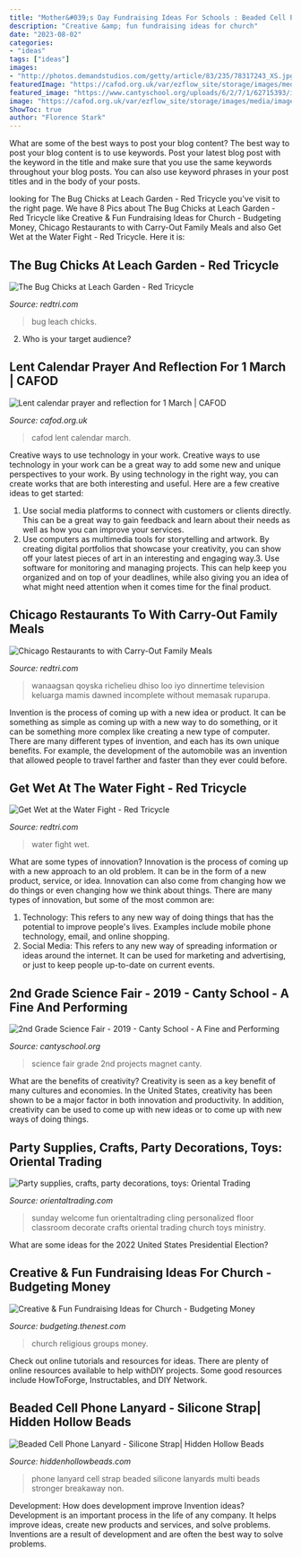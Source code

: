 ```yaml
---
title: "Mother&#039;s Day Fundraising Ideas For Schools : Beaded Cell Phone Lanyard"
description: "Creative &amp; fun fundraising ideas for church"
date: "2023-08-02"
categories:
- "ideas"
tags: ["ideas"]
images:
- "http://photos.demandstudios.com/getty/article/83/235/78317243_XS.jpg"
featuredImage: "https://cafod.org.uk/var/ezflow_site/storage/images/media/images/1.-banners-logos-artwork/7.-calendars/lent-2018-calendar/cafod-lent-reflective-calendar-1-march/514572-1-eng-GB/CAFOD-Lent-reflective-calendar-1-March_opt_facebook.jpg"
featured_image: "https://www.cantyschool.org/uploads/6/2/7/1/62715393/img-2713_orig.jpg"
image: "https://cafod.org.uk/var/ezflow_site/storage/images/media/images/1.-banners-logos-artwork/7.-calendars/lent-2018-calendar/cafod-lent-reflective-calendar-1-march/514572-1-eng-GB/CAFOD-Lent-reflective-calendar-1-March_opt_facebook.jpg"
ShowToc: true
author: "Florence Stark"
---
```



What are some of the best ways to post your blog content?
The best way to post your blog content is to use keywords. Post your latest blog post with the keyword in the title and make sure that you use the same keywords throughout your blog posts. You can also use keyword phrases in your post titles and in the body of your posts.

	

		
looking for The Bug Chicks at Leach Garden - Red Tricycle you've visit to the right page. We have 8 Pics about The Bug Chicks at Leach Garden - Red Tricycle like Creative &amp; Fun Fundraising Ideas for Church - Budgeting Money, Chicago Restaurants to with Carry-Out Family Meals and also Get Wet at the Water Fight - Red Tricycle. Here it is:
		
    
## The Bug Chicks At Leach Garden - Red Tricycle

<img loading=lazy src="https://redtri.com/wp-content/uploads/2013/01/bug-chicks-bug.jpg" onerror="this.onerror=null;this.src='https://tse1.mm.bing.net/th?id=OIP.aMh03aXmqNMCylAmvjamPgHaF9&amp;pid=15.1';" alt="The Bug Chicks at Leach Garden - Red Tricycle">

_Source: redtri.com_

>bug leach chicks. 

	

2. Who is your target audience?

    
## Lent Calendar Prayer And Reflection For 1 March | CAFOD

<img loading=lazy src="https://cafod.org.uk/var/ezflow_site/storage/images/media/images/1.-banners-logos-artwork/7.-calendars/lent-2018-calendar/cafod-lent-reflective-calendar-1-march/514572-1-eng-GB/CAFOD-Lent-reflective-calendar-1-March_opt_facebook.jpg" onerror="this.onerror=null;this.src='https://tse4.mm.bing.net/th?id=OIP.FxkjXnhlhwS2UhC1qiO5ewHaEK&amp;pid=15.1';" alt="Lent calendar prayer and reflection for 1 March | CAFOD">

_Source: cafod.org.uk_

>cafod lent calendar march. 

	

Creative ways to use technology in your work.
Creative ways to use technology in your work can be a great way to add some new and unique perspectives to your work. By using technology in the right way, you can create works that are both interesting and useful. Here are a few creative ideas to get started: 
1. Use social media platforms to connect with customers or clients directly. This can be a great way to gain feedback and learn about their needs as well as how you can improve your services.
2. Use computers as multimedia tools for storytelling and artwork. By creating digital portfolios that showcase your creativity, you can show off your latest pieces of art in an interesting and engaging way.3. Use software for monitoring and managing projects. This can help keep you organized and on top of your deadlines, while also giving you an idea of what might need attention when it comes time for the final product.
    
## Chicago Restaurants To With Carry-Out Family Meals

<img loading=lazy src="https://redtri.com/wp-content/uploads/2020/06/Family-eating-Photo-by-August-de-Richelieu-from-Pexels.jpg" onerror="this.onerror=null;this.src='https://tse3.mm.bing.net/th?id=OIP.z81Rw2GfzEP9gFnOTP9LoQHaE8&amp;pid=15.1';" alt="Chicago Restaurants to with Carry-Out Family Meals">

_Source: redtri.com_

>wanaagsan qoyska richelieu dhiso loo iyo dinnertime television keluarga mamis dawned incomplete without memasak ruparupa. 

	

Invention is the process of coming up with a new idea or product. It can be something as simple as coming up with a new way to do something, or it can be something more complex like creating a new type of computer. There are many different types of invention, and each has its own unique benefits. For example, the development of the automobile was an invention that allowed people to travel farther and faster than they ever could before.

    
## Get Wet At The Water Fight - Red Tricycle

<img loading=lazy src="https://redtri.com/wp-content/uploads/2015/07/21239644668_27bb9557b4_o-e1468952402518.jpg" onerror="this.onerror=null;this.src='https://tse4.mm.bing.net/th?id=OIP.EBSbayi0fGai49D0qyukDgHaF6&amp;pid=15.1';" alt="Get Wet at the Water Fight - Red Tricycle">

_Source: redtri.com_

>water fight wet. 

	

What are some types of innovation?
Innovation is the process of coming up with a new approach to an old problem. It can be in the form of a new product, service, or idea. Innovation can also come from changing how we do things or even changing how we think about things. There are many types of innovation, but some of the most common are: 
1) Technology: This refers to any new way of doing things that has the potential to improve people's lives. Examples include mobile phone technology, email, and online shopping. 
2) Social Media: This refers to any new way of spreading information or ideas around the internet. It can be used for marketing and advertising, or just to keep people up-to-date on current events.

    
## 2nd Grade Science Fair - 2019 - Canty School - A Fine And Performing

<img loading=lazy src="https://www.cantyschool.org/uploads/6/2/7/1/62715393/img-2713_orig.jpg" onerror="this.onerror=null;this.src='https://tse4.mm.bing.net/th?id=OIP.oYuEQ0EdBhitVoVFbDzuDgHaJ4&amp;pid=15.1';" alt="2nd Grade Science Fair - 2019 - Canty School - A Fine and Performing">

_Source: cantyschool.org_

>science fair grade 2nd projects magnet canty. 

	

What are the benefits of creativity?
Creativity is seen as a key benefit of many cultures and economies. In the United States, creativity has been shown to be a major factor in both innovation and productivity. In addition, creativity can be used to come up with new ideas or to come up with new ways of doing things.

    
## Party Supplies, Crafts, Party Decorations, Toys: Oriental Trading

<img loading=lazy src="http://s7.orientaltrading.com/is/image/OrientalTrading/62_63?$VIEWER_IMAGE$" onerror="this.onerror=null;this.src='https://tse1.mm.bing.net/th?id=OIP.F-fZ-Nxvglz0zSTOH2koCwAAAA&amp;pid=15.1';" alt="Party supplies, crafts, party decorations, toys: Oriental Trading">

_Source: orientaltrading.com_

>sunday welcome fun orientaltrading cling personalized floor classroom decorate crafts oriental trading church toys ministry. 

	

What are some ideas for the 2022 United States Presidential Election?

    
## Creative &amp; Fun Fundraising Ideas For Church - Budgeting Money

<img loading=lazy src="http://photos.demandstudios.com/getty/article/83/235/78317243_XS.jpg" onerror="this.onerror=null;this.src='https://tse1.mm.bing.net/th?id=OIP.zSfB5VDL9X-DZbmIDlzh8wHaLG&amp;pid=15.1';" alt="Creative &amp; Fun Fundraising Ideas for Church - Budgeting Money">

_Source: budgeting.thenest.com_

>church religious groups money. 

	

Check out online tutorials and resources for ideas. There are plenty of online resources available to help withDIY projects. Some good resources include HowToForge, Instructables, and DIY Network. 

    
## Beaded Cell Phone Lanyard - Silicone Strap| Hidden Hollow Beads

<img loading=lazy src="https://www.hiddenhollowbeads.com/wp-content/uploads/2018/12/Cell-Lanyard-Beaded-Multi-Wearing-Phone-651x1024.jpg" onerror="this.onerror=null;this.src='https://tse1.mm.bing.net/th?id=OIP.wxHTu45EyWDqP8KsNNuPsQHaLp&amp;pid=15.1';" alt="Beaded Cell Phone Lanyard - Silicone Strap| Hidden Hollow Beads">

_Source: hiddenhollowbeads.com_

>phone lanyard cell strap beaded silicone lanyards multi beads stronger breakaway non. 

	

Development: How does development improve Invention ideas?
Development is an important process in the life of any company. It helps improve ideas, create new products and services, and solve problems. Inventions are a result of development and are often the best way to solve problems.

